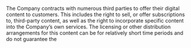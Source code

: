 The Company contracts with numerous third parties to offer their digital content to customers. This includes the right to sell, or
offer subscriptions to, third-party content, as well as the right to incorporate specific content into the Company’s own services.
The licensing or other distribution arrangements for this content can be for relatively short time periods and do not guarantee the